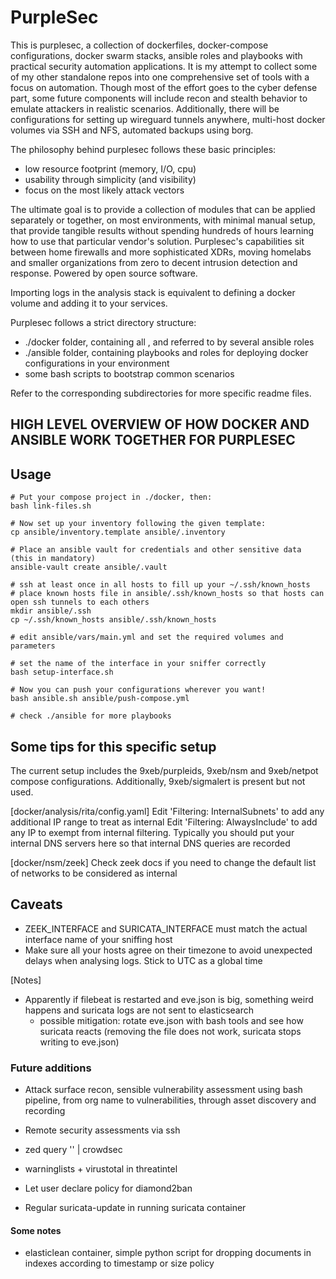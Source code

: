 # PurpleSec
This is purplesec, a collection of dockerfiles, docker-compose configurations, docker swarm stacks, ansible roles and playbooks with practical security automation applications.
It is my attempt to collect some of my other standalone repos into one comprehensive set of tools with a focus on automation.
Though most of the effort goes to the cyber defense part, some future components will include recon and stealth behavior to emulate attackers in realistic scenarios.
Additionally, there will be configurations for setting up wireguard tunnels anywhere, multi-host docker volumes via SSH and NFS, automated backups using borg.

The philosophy behind purplesec follows these basic principles:
  - low resource footprint (memory, I/O, cpu)
  - usability through simplicity (and visibility)
  - focus on the most likely attack vectors

The ultimate goal is to provide a collection of modules that can be applied separately or together, on most environments, with minimal manual setup, that provide tangible results without spending hundreds of hours learning how to use that particular vendor's solution.
Purplesec's capabilities sit between home firewalls and more sophisticated XDRs, moving homelabs and smaller organizations from zero to decent intrusion detection and response.
Powered by open source software.

Importing logs in the analysis stack is equivalent to defining a docker volume and adding it to your services.

Purplesec follows a strict directory structure:
 * ./docker folder, containing all , and referred to by several ansible roles
 * ./ansible folder, containing playbooks and roles for deploying docker configurations in your environment
 * some bash scripts to bootstrap common scenarios

Refer to the corresponding subdirectories for more specific readme files.

## HIGH LEVEL OVERVIEW OF HOW DOCKER AND ANSIBLE WORK TOGETHER FOR PURPLESEC

## Usage
```
# Put your compose project in ./docker, then:
bash link-files.sh

# Now set up your inventory following the given template:
cp ansible/inventory.template ansible/.inventory 

# Place an ansible vault for credentials and other sensitive data (this in mandatory)
ansible-vault create ansible/.vault

# ssh at least once in all hosts to fill up your ~/.ssh/known_hosts
# place known hosts file in ansible/.ssh/known_hosts so that hosts can open ssh tunnels to each others
mkdir ansible/.ssh
cp ~/.ssh/known_hosts ansible/.ssh/known_hosts

# edit ansible/vars/main.yml and set the required volumes and parameters

# set the name of the interface in your sniffer correctly
bash setup-interface.sh

# Now you can push your configurations wherever you want!
bash ansible.sh ansible/push-compose.yml

# check ./ansible for more playbooks
```

## Some tips for this specific setup
The current setup includes the 9xeb/purpleids, 9xeb/nsm and 9xeb/netpot compose configurations.
Additionally, 9xeb/sigmalert is present but not used.

[docker/analysis/rita/config.yaml]
Edit 'Filtering: InternalSubnets' to add any additional IP range to treat as internal
Edit 'Filtering: AlwaysInclude' to add any IP to exempt from internal filtering. Typically you should put your internal DNS servers here so that internal DNS queries are recorded

[docker/nsm/zeek]
Check zeek docs if you need to change the default list of networks to be considered as internal

## Caveats
 * ZEEK_INTERFACE and SURICATA_INTERFACE must match the actual interface name of your sniffing host
 * Make sure all your hosts agree on their timezone to avoid unexpected delays when analysing logs. Stick to UTC as a global time

[Notes]
- Apparently if filebeat is restarted and eve.json is big, something weird happens and suricata logs are not sent to elasticsearch
	- possible mitigation: rotate eve.json with bash tools and see how suricata reacts (removing the file does not work, suricata stops writing to eve.json)

### Future additions
- Attack surface recon, sensible vulnerability assessment using bash pipeline, from org name to vulnerabilities, through asset discovery and recording
- Remote security assessments via ssh

- zed query '' | crowdsec
- warninglists + virustotal in threatintel
- Let user declare policy for diamond2ban
- Regular suricata-update in running suricata container

#### Some notes
- elasticlean container, simple python script for dropping documents in indexes according to timestamp or size policy
